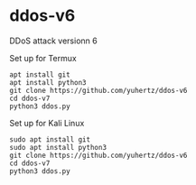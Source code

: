 # ddos-v6

DDoS attack versionn 6

Set up for Termux
```
apt install git
apt install python3
git clone https://github.com/yuhertz/ddos-v6
cd ddos-v7
python3 ddos.py
```

Set up for Kali Linux
```
sudo apt install git
sudo apt install python3
git clone https://github.com/yuhertz/ddos-v6
cd ddos-v7
python3 ddos.py
```

